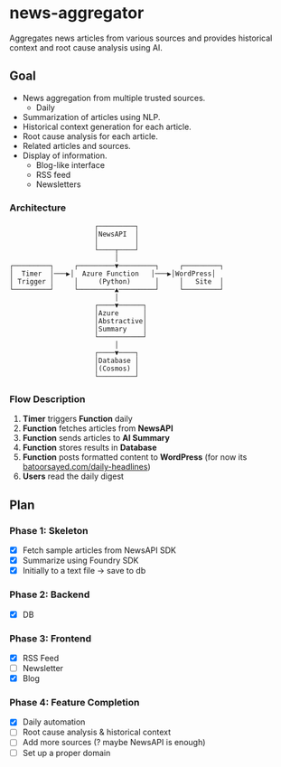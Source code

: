 # news-aggregator
Aggregates news articles from various sources and provides historical context and root cause analysis using AI.

## Goal
- News aggregation from multiple trusted sources.
    - Daily
- Summarization of articles using NLP.
- Historical context generation for each article.
- Root cause analysis for each article.
- Related articles and sources.
- Display of information.
    - Blog-like interface
    - RSS feed
    - Newsletters

### Architecture
```
                     ┌─────────┐
                     │NewsAPI  │
                     │         │
                     └────┬────┘
                          │
┌─────────┐     ┌─────────▼─────────┐     ┌─────────┐
│  Timer  │───▶│  Azure Function   │───▶│WordPress│
│ Trigger │     │     (Python)      │     │   Site  │
└─────────┘     └─────────▲─────────┘     └─────────┘
                          │
                     ┌────▼──────┐
                     │Azure      │
                     │Abstractive│
                     │Summary    │
                     └───────────┘
                          │
                     ┌────▼────┐
                     │Database │
                     │(Cosmos) │
                     └─────────┘
```

### Flow Description

1. **Timer** triggers **Function** daily
2. **Function** fetches articles from **NewsAPI**
3. **Function** sends articles to **AI Summary**
4. **Function** stores results in **Database**
5. **Function** posts formatted content to **WordPress**  (for now its [batoorsayed.com/daily-headlines](https://www.batoorsayed.com/daily-headlines/))
6. **Users** read the daily digest


## Plan
### Phase 1: Skeleton
- [x] Fetch sample articles from NewsAPI SDK
- [x] Summarize using Foundry SDK
- [x] Initially to a text file -> save to db

### Phase 2: Backend
- [x] DB

### Phase 3: Frontend
- [x] RSS Feed
- [ ] Newsletter
- [x] Blog

### Phase 4: Feature Completion
- [x] Daily automation
- [ ] Root cause analysis & historical context
- [ ] Add more sources (? maybe NewsAPI is enough)
- [ ] Set up a proper domain
